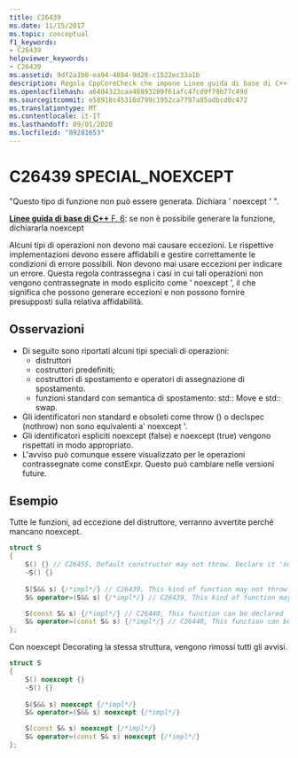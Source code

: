 ```yaml
---
title: C26439
ms.date: 11/15/2017
ms.topic: conceptual
f1_keywords:
- C26439
helpviewer_keywords:
- C26439
ms.assetid: 9df2a1b0-ea94-4884-9d28-c1522ec33a1b
description: Regola CppCoreCheck che impone Linee guida di base di C++ F. 6
ms.openlocfilehash: a64d4323caa48893289f61afc47cd9f79b77c49d
ms.sourcegitcommit: e58918c45316d799c1952ca7797a85adbcd0c472
ms.translationtype: MT
ms.contentlocale: it-IT
ms.lasthandoff: 09/01/2020
ms.locfileid: "89281653"
---
```

# <a name="c26439-special_noexcept"></a>C26439 SPECIAL_NOEXCEPT

"Questo tipo di funzione non può essere generata. Dichiara ' noexcept ' ".

[ **Linee guida di base di C++** F. 6](https://github.com/isocpp/CppCoreGuidelines/blob/master/CppCoreGuidelines.md#f6-if-your-function-may-not-throw-declare-it-noexcept): se non è possibile generare la funzione, dichiararla noexcept

Alcuni tipi di operazioni non devono mai causare eccezioni. Le rispettive implementazioni devono essere affidabili e gestire correttamente le condizioni di errore possibili. Non devono mai usare eccezioni per indicare un errore. Questa regola contrassegna i casi in cui tali operazioni non vengono contrassegnate in modo esplicito come ' noexcept ', il che significa che possono generare eccezioni e non possono fornire presupposti sulla relativa affidabilità.

## <a name="remarks"></a>Osservazioni

- Di seguito sono riportati alcuni tipi speciali di operazioni:
  - distruttori
  - costruttori predefiniti;
  - costruttori di spostamento e operatori di assegnazione di spostamento.
  - funzioni standard con semantica di spostamento: std:: Move e std:: swap.
- Gli identificatori non standard e obsoleti come throw () o declspec (nothrow) non sono equivalenti a' noexcept '.
- Gli identificatori espliciti noexcept (false) e noexcept (true) vengono rispettati in modo appropriato.
- L'avviso può comunque essere visualizzato per le operazioni contrassegnate come constExpr. Questo può cambiare nelle versioni future.

## <a name="example"></a>Esempio
Tutte le funzioni, ad eccezione del distruttore, verranno avvertite perché mancano noexcept. 
```cpp
struct S 
{
    S() {} // C26455, Default constructor may not throw. Declare it 'noexcept' 
    ~S() {}
    
    S(S&& s) {/*impl*/} // C26439, This kind of function may not throw. Declare it 'noexcept' (f.6)
    S& operator=(S&& s) {/*impl*/} // C26439, This kind of function may not throw. Declare it 'noexcept' (f.6)

    S(const S& s) {/*impl*/} // C26440, This function can be declared 'noexcept'
    S& operator=(const S& s) {/*impl*/} // C26440, This function can be declared 'noexcept'
};
```
Con noexcept Decorating la stessa struttura, vengono rimossi tutti gli avvisi.
```cpp
struct S 
{
    S() noexcept {}
    ~S() {}
    
    S(S&& s) noexcept {/*impl*/}
    S& operator=(S&& s) noexcept {/*impl*/}

    S(const S& s) noexcept {/*impl*/}
    S& operator=(const S& s) noexcept {/*impl*/}
};
```
